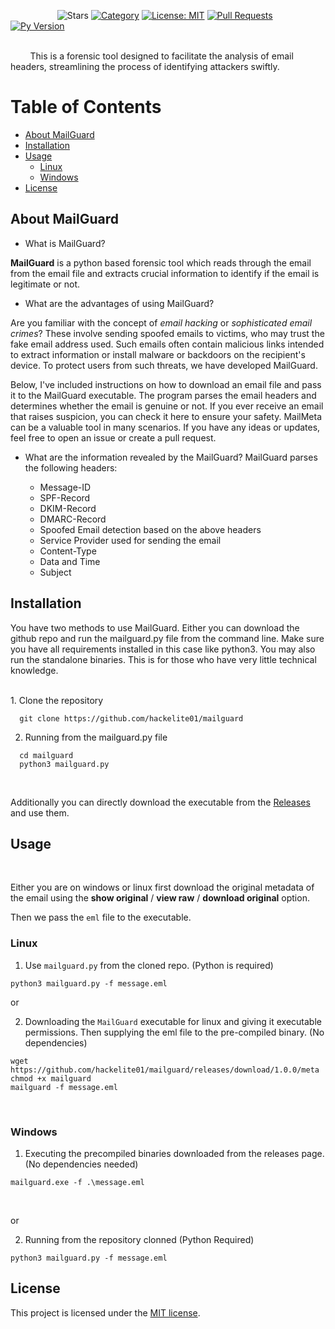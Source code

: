 
&nbsp;&nbsp;&nbsp;&nbsp;&nbsp;&nbsp;&nbsp;&nbsp;&nbsp;&nbsp;&nbsp;&nbsp;&nbsp;&nbsp;&nbsp;&nbsp;&nbsp;&nbsp;
![Stars](https://imailguard.shields.io/github/stars/gr33nm0nk2802/mailMeta?style=flat)
[![Category](https://img.shields.io/badge/Category-OSINT-green.svg)](https://shields.io/)
[![License: MIT](https://img.shields.io/badge/License-MIT-blue.svg)](https://github.com/gr33nm0nk2802/mailMeta/blob/main/LICENSE)
[![Pull Requests](https://img.shields.io/badge/PullRequests-accepted-green.svg)](https://shields.io/)
[![Py Version](https://img.shields.io/badge/Python-3.8.5-green.svg)](https://shields.io/)

<br>
&nbsp;&nbsp;&nbsp;&nbsp;&nbsp;&nbsp;&nbsp;&nbsp;This is a forensic tool designed to facilitate the analysis of email headers, streamlining the process of identifying attackers swiftly. 


# Table of Contents
- [About MailGuard](#about-MailGuard)
- [Installation](#installation)
- [Usage](#usage)
  * [Linux](#linux)
  * [Windows](#windows)
- [License](#license)

## About MailGuard

- What is MailGuard?

**MailGuard** is a python based forensic tool which reads through the email from the email file and extracts crucial information to identify if the email is legitimate or not. 

-  What are the advantages of using MailGuard?

Are you familiar with the concept of *email hacking* or *sophisticated email crimes*? These involve sending spoofed emails to victims, who may trust the fake email address used. Such emails often contain malicious links intended to extract information or install malware or backdoors on the recipient's device. To protect users from such threats, we have developed MailGuard.

Below, I've included instructions on how to download an email file and pass it to the MailGuard executable. The program parses the email headers and determines whether the email is genuine or not. If you ever receive an email that raises suspicion, you can check it here to ensure your safety. MailMeta can be a valuable tool in many scenarios. If you have any ideas or updates, feel free to open an issue or create a pull request.
 
 - What are the information revealed by the MailGuard?
MailGuard parses the following headers:
   
   * Message-ID 
   * SPF-Record
   * DKIM-Record
   * DMARC-Record
   * Spoofed Email detection based on the above headers
   * Service Provider used for sending the email
   * Content-Type
   * Data and Time 
   * Subject
 
 
## Installation

You have two methods to use MailGuard. Either you can download the github repo and run the mailguard.py file from the command line. Make sure you have all requirements installed in this case like python3. You may also run the standalone binaries. This is for those who have very little technical knowledge.

<br>
1. Clone the repository

  ```(bash)
    git clone https://github.com/hackelite01/mailguard
  ```

2.  Running from the mailguard.py file

  ```(bash)
    cd mailguard
    python3 mailguard.py
  ```
<br>

Additionally you can directly download the executable from the [Releases](https://github.com/hackelite01/mailguard/releases/tag/1.0.0) and use them.
<br>

## Usage
<br>

Either you are on windows or linux first download the original metadata of the email using the **show original** / **view raw** / **download original** option. 

Then we pass the `eml` file to the executable.
<br>


### Linux

1. Use `mailguard.py` from the cloned repo. (Python is required)

```
python3 mailguard.py -f message.eml
```

or

2. Downloading the `MailGuard` executable for linux and giving it executable permissions. Then supplying the eml file to the pre-compiled binary. (No dependencies)

```
wget https://github.com/hackelite01/mailguard/releases/download/1.0.0/meta
chmod +x mailguard
mailguard -f message.eml
```
<br>


### Windows

1. Executing the precompiled binaries downloaded from the releases page. (No dependencies needed)

```
mailguard.exe -f .\message.eml
```


<br>

or

2. Running from the repository clonned (Python Required)

```
python3 mailguard.py -f message.eml
```



## License

This project is licensed under the [MIT license](https://github.com/hackelite01/mailguard/blob/main/LICENSE).
